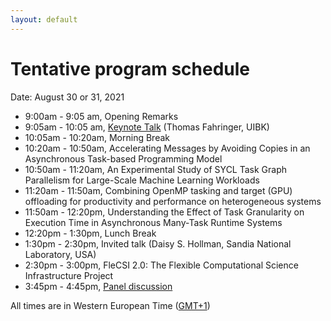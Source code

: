 ```yaml
---
layout: default
---
```


# Tentative program schedule

Date: August 30 or 31, 2021

* 9:00am - 9:05 am, Opening Remarks
* 9:05am - 10:05 am, [Keynote Talk](keynote.html)  (Thomas Fahringer, UIBK)
* 10:05am - 10:20am, Morning Break
* 10:20am - 10:50am, Accelerating Messages by Avoiding Copies in an Asynchronous Task-based Programming Model
* 10:50am - 11:20am, An Experimental Study of SYCL Task Graph Parallelism for Large-Scale Machine Learning Workloads
* 11:20am - 11:50am, Combining OpenMP tasking and target (GPU) offloading for productivity and performance on heterogeneous systems
* 11:50am - 12:20pm, Understanding the Effect of Task Granularity on Execution Time in Asynchronous Many-Task Runtime Systems
* 12:20pm - 1:30pm, Lunch Break
* 1:30pm - 2:30pm, Invited talk (Daisy S. Hollman, Sandia National Laboratory, USA)
* 2:30pm - 3:00pm, FleCSI 2.0: The Flexible Computational Science Infrastructure Project
* 3:45pm - 4:45pm, [Panel discussion](panel.html)

All times are in Western European Time ([GMT+1](https://24timezones.com/Lisbon/time))
